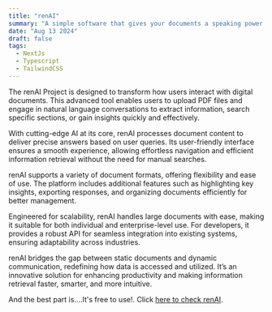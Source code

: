 ```yaml
---
title: "renAI"
summary: "A simple software that gives your documents a speaking power."
date: "Aug 13 2024"
draft: false
tags:
  - NextJs
  - Typescript
  - TailwindCSS
---
```


The renAI Project is designed to transform how users interact with digital documents. This advanced tool enables users to upload PDF files and engage in natural language conversations to extract information, search specific sections, or gain insights quickly and effectively.

With cutting-edge AI at its core, renAI processes document content to deliver precise answers based on user queries. Its user-friendly interface ensures a smooth experience, allowing effortless navigation and efficient information retrieval without the need for manual searches.

renAI supports a variety of document formats, offering flexibility and ease of use. The platform includes additional features such as highlighting key insights, exporting responses, and organizing documents efficiently for better management.

Engineered for scalability, renAI handles large documents with ease, making it suitable for both individual and enterprise-level use. For developers, it provides a robust API for seamless integration into existing systems, ensuring adaptability across industries.

renAI bridges the gap between static documents and dynamic communication, redefining how data is accessed and utilized. It’s an innovative solution for enhancing productivity and making information retrieval faster, smarter, and more intuitive.

And the best part is....It's free to use!. Click [here to check renAI](https://renai-mocha.vercel.app).
